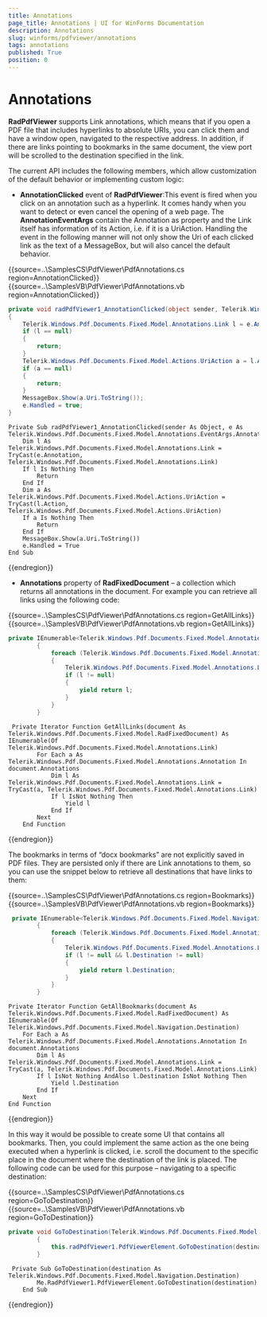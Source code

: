 ```yaml
---
title: Annotations
page_title: Annotations | UI for WinForms Documentation
description: Annotations
slug: winforms/pdfviewer/annotations
tags: annotations
published: True
position: 0
---
```


# Annotations
__RadPdfViewer__ supports Link annotations, which means that if you open a PDF file that includes hyperlinks to absolute URIs, you can click them and have a window open, navigated to the respective address. In addition, if there are links pointing to bookmarks in the same document, the view port will be scrolled to the destination specified in the link.

The current API includes the following members, which allow customization of the default behavior or implementing custom logic:

* __AnnotationClicked__ event of __RadPdfViewer__:This event is fired when you click on an annotation such as a hyperlink. It comes handy when you want to detect or even cancel the opening of a web page. The __AnnotationEventArgs__ contain the Annotation as property and the Link itself has information of its Action, i.e. if it is a UriAction. Handling the event in the following manner will not only show the Uri of each clicked link as the text of a MessageBox, but will also cancel the default behavior.

{{source=..\SamplesCS\PdfViewer\PdfAnnotations.cs region=AnnotationClicked}} 
{{source=..\SamplesVB\PdfViewer\PdfAnnotations.vb region=AnnotationClicked}} 

````C#
private void radPdfViewer1_AnnotationClicked(object sender, Telerik.Windows.Pdf.Documents.Fixed.Model.Annotations.EventArgs.AnnotationEventArgs e)
{
    Telerik.Windows.Pdf.Documents.Fixed.Model.Annotations.Link l = e.Annotation as Telerik.Windows.Pdf.Documents.Fixed.Model.Annotations.Link;
    if (l == null)
    {
        return;
    }
    Telerik.Windows.Pdf.Documents.Fixed.Model.Actions.UriAction a = l.Action as Telerik.Windows.Pdf.Documents.Fixed.Model.Actions.UriAction;
    if (a == null)
    {
        return;
    }
    MessageBox.Show(a.Uri.ToString());
    e.Handled = true;
}

````
````VB.NET
Private Sub radPdfViewer1_AnnotationClicked(sender As Object, e As Telerik.Windows.Pdf.Documents.Fixed.Model.Annotations.EventArgs.AnnotationEventArgs)
    Dim l As Telerik.Windows.Pdf.Documents.Fixed.Model.Annotations.Link = TryCast(e.Annotation, Telerik.Windows.Pdf.Documents.Fixed.Model.Annotations.Link)
    If l Is Nothing Then
        Return
    End If
    Dim a As Telerik.Windows.Pdf.Documents.Fixed.Model.Actions.UriAction = TryCast(l.Action, Telerik.Windows.Pdf.Documents.Fixed.Model.Actions.UriAction)
    If a Is Nothing Then
        Return
    End If
    MessageBox.Show(a.Uri.ToString())
    e.Handled = True
End Sub

````

{{endregion}}

* __Annotations__ property of __RadFixedDocument__ – a collection which returns all annotations in the document. For example you can retrieve all links using the following code:

{{source=..\SamplesCS\PdfViewer\PdfAnnotations.cs region=GetAllLinks}} 
{{source=..\SamplesVB\PdfViewer\PdfAnnotations.vb region=GetAllLinks}} 

````C#
private IEnumerable<Telerik.Windows.Pdf.Documents.Fixed.Model.Annotations.Link> GetAllLinks(Telerik.Windows.Pdf.Documents.Fixed.Model.RadFixedDocument document)
        {
            foreach (Telerik.Windows.Pdf.Documents.Fixed.Model.Annotations.Annotation a in document.Annotations)
            {
                Telerik.Windows.Pdf.Documents.Fixed.Model.Annotations.Link l = a as Telerik.Windows.Pdf.Documents.Fixed.Model.Annotations.Link;
                if (l != null)
                {
                    yield return l;
                }
            }
        }

````
````VB.NET
 Private Iterator Function GetAllLinks(document As Telerik.Windows.Pdf.Documents.Fixed.Model.RadFixedDocument) As IEnumerable(Of Telerik.Windows.Pdf.Documents.Fixed.Model.Annotations.Link)
        For Each a As Telerik.Windows.Pdf.Documents.Fixed.Model.Annotations.Annotation In document.Annotations
            Dim l As Telerik.Windows.Pdf.Documents.Fixed.Model.Annotations.Link = TryCast(a, Telerik.Windows.Pdf.Documents.Fixed.Model.Annotations.Link)
            If l IsNot Nothing Then
                Yield l
            End If
        Next
    End Function

````

{{endregion}}

The bookmarks in terms of “docx bookmarks” are not explicitly saved in PDF files. They are persisted only if there are Link annotations to them, so you can use the snippet below to retrieve all destinations that have links to them:

{{source=..\SamplesCS\PdfViewer\PdfAnnotations.cs region=Bookmarks}} 
{{source=..\SamplesVB\PdfViewer\PdfAnnotations.vb region=Bookmarks}} 

````C#
 private IEnumerable<Telerik.Windows.Pdf.Documents.Fixed.Model.Navigation.Destination> GetAllBookmarks(Telerik.Windows.Pdf.Documents.Fixed.Model.RadFixedDocument document)
        {
            foreach (Telerik.Windows.Pdf.Documents.Fixed.Model.Annotations.Annotation a in document.Annotations)
            {
                Telerik.Windows.Pdf.Documents.Fixed.Model.Annotations.Link l = a as Telerik.Windows.Pdf.Documents.Fixed.Model.Annotations.Link;
                if (l != null && l.Destination != null)
                {
                    yield return l.Destination;
                }
            }
        }

````
````VB.NET
Private Iterator Function GetAllBookmarks(document As Telerik.Windows.Pdf.Documents.Fixed.Model.RadFixedDocument) As IEnumerable(Of Telerik.Windows.Pdf.Documents.Fixed.Model.Navigation.Destination)
    For Each a As Telerik.Windows.Pdf.Documents.Fixed.Model.Annotations.Annotation In document.Annotations
        Dim l As Telerik.Windows.Pdf.Documents.Fixed.Model.Annotations.Link = TryCast(a, Telerik.Windows.Pdf.Documents.Fixed.Model.Annotations.Link)
        If l IsNot Nothing AndAlso l.Destination IsNot Nothing Then
            Yield l.Destination
        End If
    Next
End Function

````

{{endregion}}

In this way it would be possible to create some UI that contains all bookmarks. Then, you could implement the same action as the one being executed when a hyperlink is clicked, i.e. scroll the document to the specific place in the document where the destination of the link is placed. The following code can be used for this purpose – navigating to a specific destination:

{{source=..\SamplesCS\PdfViewer\PdfAnnotations.cs region=GoToDestination}} 
{{source=..\SamplesVB\PdfViewer\PdfAnnotations.vb region=GoToDestination}} 

````C#
private void GoToDestination(Telerik.Windows.Pdf.Documents.Fixed.Model.Navigation.Destination destination)
        {
            this.radPdfViewer1.PdfViewerElement.GoToDestination(destination);
        }  
````
````VB.NET
 Private Sub GoToDestination(destination As Telerik.Windows.Pdf.Documents.Fixed.Model.Navigation.Destination)
        Me.RadPdfViewer1.PdfViewerElement.GoToDestination(destination)
    End Sub 
````

{{endregion}}
